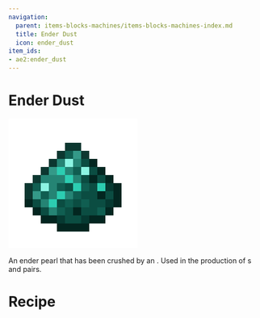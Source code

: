 ```yaml
---
navigation:
  parent: items-blocks-machines/items-blocks-machines-index.md
  title: Ender Dust
  icon: ender_dust
item_ids:
- ae2:ender_dust
---
```

# Ender Dust

![Ender Dust](../assets/items/ender_dust.png)

An ender pearl that has been crushed by an <ItemLink id="inscriber"/>. Used in the production of <ItemLink id="wireless_booster"/>s
and <ItemLink id="quantum_entangled_singularity"/> pairs.

# Recipe

<RecipeFor id="ender_dust" />